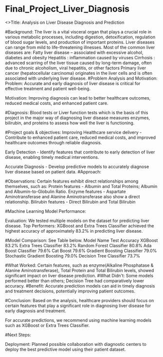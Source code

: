# Final_Project_Liver_Diagnosis
<>Title: 
Analysis on Liver Disease Diagnosis and Prediction

#Background:
The liver is a vital visceral organ that plays a crucial role in various metabolic processes, including digestion, detoxification, regulation of blood sugar levels, and production of important proteins. Liver diseases can range from mild to life-threatening illnesses. 
Most of the common liver diseases are:
Fatty liver disease – associated with excessive alcohol, diabetes and obesity
Hepatitis : inflammation caused by viruses 
Cirrhosis : advanced scarring of the liver tissue caused by long-term damage, often due to chronic alcoholism, viral hepatitis, or other factors
Primary liver cancer (hepatocellular carcinoma) originates in the liver cells and is often associated with underlying liver disease.
#Problem Analysis and Motivation:
Problem: Accurate and early diagnosis of liver disease is critical for effective treatment and patient well-being.

Motivation: Improving diagnosis can lead to better healthcare outcomes, reduced medical costs, and enhanced patient care.

#Diagnosis:
Blood tests or Liver function tests which is the basis of this project in the major way of diagnosing liver disease measures enzymes, bilirubin, and proteins to assess how well the liver is functioning.

#Project goals & objectives:
Improving Healthcare service delivery -  Contribute to enhanced patient care, reduced medical costs, and improved healthcare outcomes through reliable diagnosis.

Early Detection - Identify features that contribute to early detection of liver disease, enabling timely medical interventions.

Accurate Diagnosis - Develop predictive models to accurately diagnose liver disease based on patient data.
#Approach:

#Observations:
Certain features exhibit direct relationships among themselves, such as:
Protein features  - Albumin and Total Proteins; Albumin and Albumin-to-Globulin Ratio.
Enzyme features  - Aspartate Aminotransferase and Alanine Aminotransferase also show a direct relationship.
Bilirubin features - Direct Bilirubin and Total Bilirubin

#Machine Learning Model Performance:

Evaluation: We tested multiple models on the dataset for predicting liver disease.
Top Performers: XGBoost and Extra Trees Classifier achieved the highest accuracy of approximately 83.2% in predicting liver disease.

#Model Comparison: See Table below.
Model Name	Test Accuracy
XGBoost	83.2%
Extra Trees Classifier	83.2%
Random Forest Classifier	80.8%
Ada Boost Classifier	79.6%
Cat Boost	79.6%
Gradient Boosting Classifier	79.0%
Stochastic Gradient Boosting	79.0%
Decision Tree Classifier	73.7%

#What Worked: 
Certain features, such as enzyme(Alkaline Phosphatase & Alanine Aminotransferase), Total Protein and Total Bilirubin levels, showed significant impact on liver disease prediction.
#What Didn't: 
Some models performed better than others; Decision Tree had comparatively lower accuracy.
#Benefit: 
Accurate prediction models can aid in timely diagnosis and treatment decisions, potentially improving patient outcomes.

#Conclusion:
Based on the analysis, healthcare providers should focus on certain features  that play a significant role in diagnosing liver disease for early diagnosis and treatment.

For accurate predictions, we recommend using machine learning models such as XGBoost or Extra Trees Classifier.

#Next Steps:

Deployment: Planned possible collaboration with diagnostic centers to deploy the best predictive model using their patient dataset.
